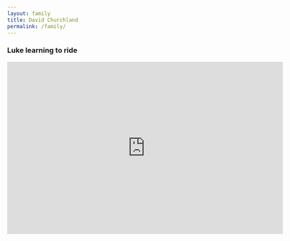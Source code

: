 ```yaml
---
layout: family
title: David Churchland
permalink: /family/
---
```


### Luke learning to ride

<iframe src="https://player.vimeo.com/video/443552491?app_id=122963&amp;wmode=opaque" width="640" height="400" frameborder="0" title="Power BI" allow="autoplay; fullscreen" allowfullscreen=""></iframe>
